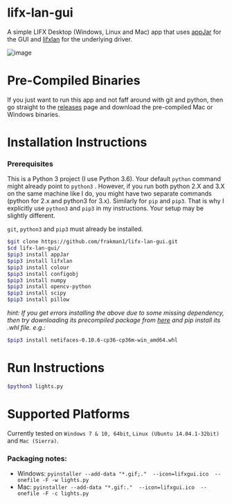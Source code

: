 # lifx-lan-gui
A simple LIFX Desktop (Windows, Linux and Mac) app that uses [appJar](https://github.com/jarvisteach/appJar) for the GUI and [lifxlan](https://github.com/mclarkk/lifxlan) for the underlying driver. 


![image](https://user-images.githubusercontent.com/5826484/37431281-310a6868-27ab-11e8-85a2-6259068ed837.png)

# Pre-Compiled Binaries

If you just want to run this app and not faff around with git and python, then go straight to the [releases](https://github.com/frakman1/lifx-lan-gui/releases) page and download the pre-compiled Mac or Windows binaries. 

# Installation Instructions
### Prerequisites
This is a Python 3 project (I  use Python 3.6). Your default `python` command might already point to `python3`
. However, if you run both python 2.X and 3.X on the same machine like I do, you might have two separate commands (python for 2.x and python3 for 3.x). Similarly for `pip` and `pip3`. That is why I explicitly use `python3` and `pip3` in my instructions. Your setup may be slightly different.

`git`, `python3` and `pip3` must already be installed.
```bash
$git clone https://github.com/frakman1/lifx-lan-gui.git
$cd lifx-lan-gui/
$pip3 install appJar
$pip3 install lifxlan
$pip3 install colour
$pip3 install configobj
$pip3 install numpy
$pip3 install opencv-python
$pip3 install scipy
$pip3 install pillow
```
*hint: If you get errors installing the above due to some missing dependency, then try downloading its precompiled package from [here](https://www.lfd.uci.edu/~gohlke/pythonlibs/) and pip install its .whl file. e.g.:*<br>
```bash
$pip3 install netifaces‑0.10.6‑cp36‑cp36m‑win_amd64.whl
```

# Run Instructions
```bash
$python3 lights.py
```

# Supported Platforms

Currently tested on `Windows 7 & 10, 64bit`, `Linux (Ubuntu 14.04.1-32bit)` and `Mac (Sierra)`. 


### Packaging notes:
- Windows:
`pyinstaller --add-data "*.gif;."  --icon=lifxgui.ico  --onefile -F -w lights.py`
- Mac:
`pyinstaller --add-data "*.gif:."  --icon=lifxgui.ico  --onefile -F -c lights.py`
